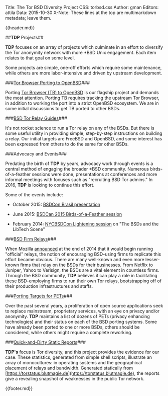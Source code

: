 Title: The Tor BSD Diversity Project
CSS: torbsd.css
Author: gman
Editors: attila
Data: 2015-10-30
X-Note: These lines at the top are multimarkdown metadata; leave them.


{{header.md}}

##__TDP__ Projects##

__TDP__ focuses on an array of projects which culminate in an effort to diversify the Tor anonymity network with more *BSD Unix engagement. Each item relates to that goal on some level.

Some projects are simple, one-off efforts which require some maintenance, while others are more labor-intensive and driven by upstream development.

###[Tor Browser Porting to OpenBSD](tb-obsd.html)###

Porting [Tor Browser (TB) to OpenBSD](https://github.com/torbsd/openbsd-ports) is our flagship project and demands the most attention. Porting TB requires tracking the upstream Tor Browser, in addition to working the port into a strict OpenBSD ecosystem. We are in some initial discussions to get TB ported to other BSDs.

###[BSD Tor Relay Guides](relay-guides.html)###

It's not rocket science to run a Tor relay on any of the BSDs. But there is some useful utility in providing simple, step-by-step instructions on building a relay. Our initial targets are FreeBSD and OpenBSD, and some interest has been expressed from others to do the same for other BSDs.

###Advocacy and Events###

Predating the birth of __TDP__ by years, advocacy work through events is a central method of engaging the broader *BSD community. Numerous birds-of-a-feather sessions were done, presentations at conferences and more informal meetings with focuses such as "recruiting BSD Tor admins." In 2016, __TDP__ is looking to continue this effort.

Some of the events include:

* October 2015: [BSDCon Brasil presentation](http://2015.bsdcon.com.br/agenda/)

* June 2015: [BSDCan 2015 Birds-of-a-Feather session](http://www.bsdcan.org/2015/schedule/track/BOF/624.en.html)

* February 2014: [NYCBSDCon Lightening session](http://www.nycbsdcon.org) on "The BSDs and the LibTech Scene"

###[BSD Firm Relays](corp-relays.html)###

When Mozilla [announced](https://blog.mozilla.org/it/2015/01/28/deploying-tor-relays/) at the end of 2014 that it would begin running "official" relays, the notion of encouraging BSD-using firms to replicate this effort became obvious. There are many well-known and even more lesser-known firms that relay on the BSDs for their businesses. From Netflix to Juniper, Yahoo to Verisign, the BSDs are a vital element in countless firms. Through the BSD community, __TDP__ believes it can play a role in facilitating these BSD-employing firms to run their own Tor relays, bootstrapping off of their production infrastructures and staffs.

###[Porting Targets for PETs](porting-pets.html)###

Over the past several years, a proliferation of open source applications seek to replace mainstream, proprietary services, with an eye on privacy and/or anonymity. __TDP__ maintains a list of dozens of PETs (privacy enhancing technologies) and their status on each of the BSD porting systems. Some have already been ported to one or more BSDs, others should be considered, while others might require a complete reworking.

###[Quick-and-Dirty Static Reports](dirty-stats.html)###

__TDP's__ focus is Tor diversity, and this project provides the evidence for our case. These statistics, generated from simple shell scripts, illustrate an array of monocultures: in operating systems and the geographical placement of relays and bandwidth. Generated statically from [https://torstatus.blutmagie.de](https://torstatus.blutmagie.de), the reports give a revealing snapshot of weaknesses in the public Tor network.



{{footer.md}}
